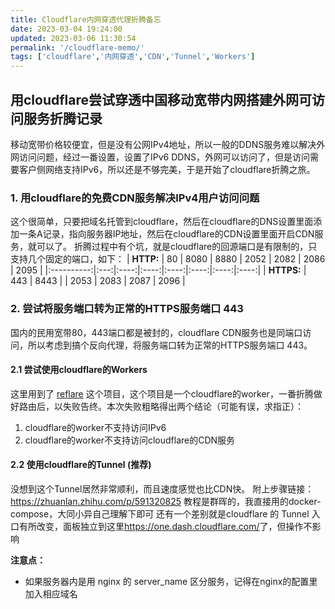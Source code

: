 ```yaml
---
title: Cloudflare内网穿透代理折腾备忘
date: 2023-03-04 19:24:00
updated: 2023-03-06 11:30:54
permalink: '/cloudflare-memo/'
tags: ['cloudflare','内网穿透','CDN','Tunnel','Workers']
---
```

## 用cloudflare尝试穿透中国移动宽带内网搭建外网可访问服务折腾记录

移动宽带价格较便宜，但是没有公网IPv4地址，所以一般的DDNS服务难以解决外网访问问题，经过一番设置，设置了IPv6 DDNS，外网可以访问了，但是访问需要客户侧网络支持IPv6，所以还是不够完美，于是开始了cloudflare折腾之旅。

### 1. 用cloudflare的免费CDN服务解决IPv4用户访问问题

这个很简单，只要把域名托管到cloudflare，然后在cloudflare的DNS设置里面添加一条A记录，指向服务器IP地址，然后在cloudflare的CDN设置里面开启CDN服务，就可以了。
折腾过程中有个坑，就是cloudflare的回源端口是有限制的，只支持几个固定的端口，如下：
|  **HTTP:** |  80 | 8080 | 8880 | 2052 | 2082 | 2086 | 2095 |
|:----------:|:---:|:----:|:----:|:----:|:----:|:----:|:----:|
| **HTTPS:** | 443 | 8443 |      | 2053 | 2083 | 2087 | 2096 |

### 2. 尝试将服务端口转为正常的HTTPS服务端口 443

国内的民用宽带80，443端口都是被封的，cloudflare CDN服务也是同端口访问，所以考虑到搞个反向代理，将服务端口转为正常的HTTPS服务端口 443。

#### 2.1 尝试使用cloudflare的Workers

这里用到了 [reflare](https://reflare.js.org/) 这个项目，这个项目是一个cloudflare的worker，一番折腾做好路由后，以失败告终。本次失败粗略得出两个结论（可能有误，求指正）：

1. cloudflare的worker不支持访问IPv6
2. cloudflare的worker不支持访问cloudflare的CDN服务

#### 2.2 使用cloudflare的Tunnel  (推荐)

没想到这个Tunnel居然非常顺利，而且速度感觉也比CDN快。
附上步骤链接：<https://zhuanlan.zhihu.com/p/591320825>
教程是群晖的，我直接用的docker-compose，大同小异自己理解下即可
还有一个差别就是cloudflare 的 Tunnel 入口有所改变，面板独立到这里<https://one.dash.cloudflare.com/>了，但操作不影响

**注意点：**

- 如果服务器内是用 nginx 的 server_name 区分服务，记得在nginx的配置里加入相应域名
